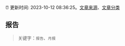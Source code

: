 :alarm_clock: 更新时间: 2023-10-12 08:36:25。[文章来源](/README.md)、[文章分类](/TAGS.md)

## 报告


> 关键字：`报告`、`月报`



